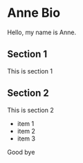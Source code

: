# Anne Bio

Hello, my name is Anne.

## Section 1

This is section 1

## Section 2

This is section 2

- item 1
- item 2
- item 3

Good bye
